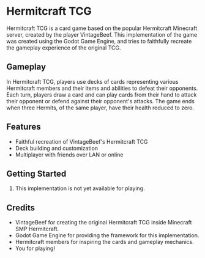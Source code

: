 # Hermitcraft TCG

Hermitcraft TCG is a card game based on the popular Hermitcraft Minecraft server, created by the player VintageBeef. This implementation of the game was created using the Godot Game Engine, and tries to faithfully recreate the gameplay experience of the original TCG.

## Gameplay

In Hermitcraft TCG, players use decks of cards representing various Hermitcraft members and their items and abilities to defeat their opponents. Each turn, players draw a card and can play cards from their hand to attack their opponent or defend against their opponent's attacks. The game ends when three Hermits, of the same player, have their health reduced to zero.

## Features

- Faithful recreation of VintageBeef's Hermitcraft TCG
- Deck building and customization
- Multiplayer with friends over LAN or online

## Getting Started

1. This implementation is not yet available for playing.

## Credits

- VintageBeef for creating the original Hermitcraft TCG inside Minecraft SMP Hermitcraft.
- Godot Game Engine for providing the framework for this implementation.
- Hermitcraft members for inspiring the cards and gameplay mechanics.
- You for playing!
